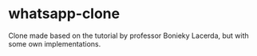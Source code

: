 # whatsapp-clone
Clone made based on the tutorial by professor Bonieky Lacerda, but with some own implementations.
